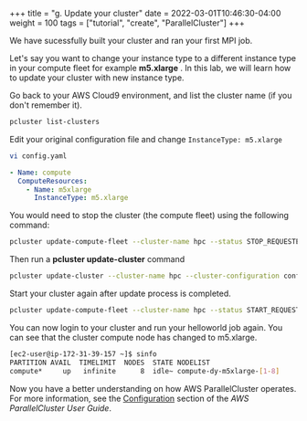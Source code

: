 +++
title = "g. Update your cluster"
date = 2022-03-01T10:46:30-04:00
weight = 100
tags = ["tutorial", "create", "ParallelCluster"]
+++

We have sucessfully built your cluster and ran your first MPI job.

Let's say you want to change your instance type to a different instance type in your compute fleet for example **m5.xlarge** . In this lab, we will learn how to update your cluster with new instance type.


Go back to your AWS Cloud9 environment, and list the cluster name (if you don't remember it).

```bash
pcluster list-clusters
```

Edit your original configuration file and change `InstanceType: m5.xlarge`

```bash
vi config.yaml
```

```yaml
- Name: compute
  ComputeResources:
    - Name: m5xlarge
      InstanceType: m5.xlarge
```

You would need to stop the cluster (the compute fleet) using the following command:
```bash
pcluster update-compute-fleet --cluster-name hpc --status STOP_REQUESTED
```

Then run a **pcluster update-cluster** command
```bash
pcluster update-cluster --cluster-name hpc --cluster-configuration config.yaml
```

Start your cluster again after update process is completed.

```bash
pcluster update-compute-fleet --cluster-name hpc --status START_REQUESTED
```

You can now login to your cluster and run your helloworld job again. You can see that the cluster compute node has changed to m5.xlarge.

```bash
[ec2-user@ip-172-31-39-157 ~]$ sinfo
PARTITION AVAIL  TIMELIMIT  NODES  STATE NODELIST 
compute*     up   infinite      8  idle~ compute-dy-m5xlarge-[1-8] 
```

Now you have a better understanding on how AWS ParallelCluster operates. For more information, see the [Configuration](https://docs.aws.amazon.com/parallelcluster/latest/ug/cluster-configuration-file-v3.html) section of the *AWS ParallelCluster User Guide*.
